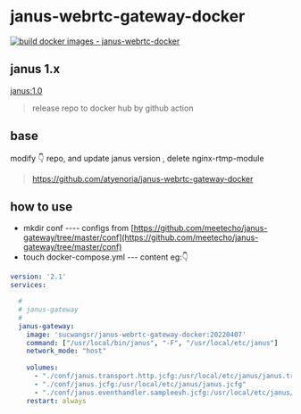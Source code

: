 
# janus-webrtc-gateway-docker
[![build docker images - janus-webrtc-docker](https://github.com/wangsrGit119/janus-webrtc-gateway-docker/actions/workflows/build-janus-gateway-docker-main.yml/badge.svg)](https://github.com/wangsrGit119/janus-webrtc-gateway-docker/actions/workflows/build-janus-gateway-docker-main.yml)
## janus 1.x

[janus:1.0](https://github.com/meetecho/janus-gateway.git "janus:1.0")

> release repo  to docker hub by github action

## base

modify :point_down: repo, and  update janus version , delete nginx-rtmp-module
> https://github.com/atyenoria/janus-webrtc-gateway-docker

## how to use

 - mkdir conf ---- configs from [https://github.com/meetecho/janus-gateway/tree/master/conf](https://github.com/meetecho/janus-gateway/tree/master/conf)
 - touch docker-compose.yml --- content eg::point_down: 

```yaml
version: '2.1'
services:

  #
  # janus-gateway
  #
  janus-gateway:
    image: 'sucwangsr/janus-webrtc-gateway-docker:20220407'
    command: ["/usr/local/bin/janus", "-F", "/usr/local/etc/janus"]
    network_mode: "host"
    
    volumes:
      - "./conf/janus.transport.http.jcfg:/usr/local/etc/janus/janus.transport.http.jcfg"  # 打开adminapi的时候设
      - "./conf/janus.jcfg:/usr/local/etc/janus/janus.jcfg"
      - "./conf/janus.eventhandler.sampleevh.jcfg:/usr/local/etc/janus/janus.eventhandler.sampleevh.jcfg"
    restart: always


```
